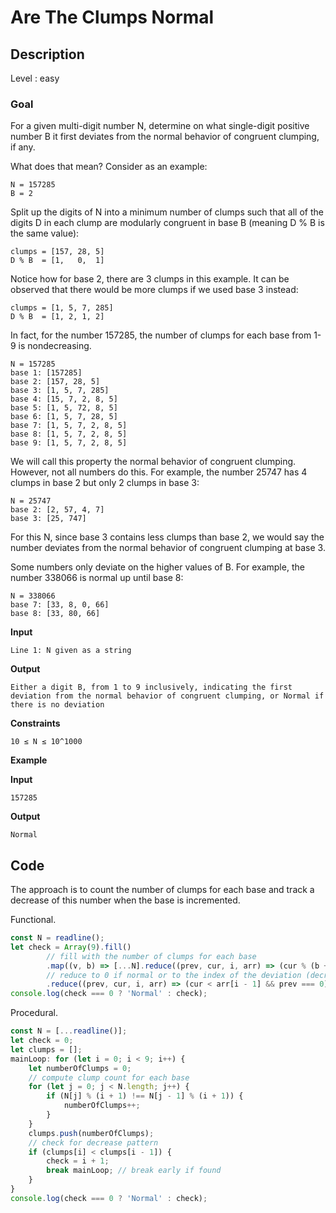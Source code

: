 # Are The Clumps Normal

## Description

Level : easy

### Goal

For a given multi-digit number N, determine on what single-digit positive number B it first deviates from the normal behavior of congruent clumping, if any.

What does that mean? Consider as an example:
```
N = 157285
B = 2
```

Split up the digits of N into a minimum number of clumps such that all of the digits D in each clump are modularly congruent in base B (meaning D % B is the same value):

```
clumps = [157, 28, 5]
D % B  = [1,   0,  1]
```

Notice how for base 2, there are 3 clumps in this example. It can be observed that there would be more clumps if we used base 3 instead:

```
clumps = [1, 5, 7, 285]
D % B  = [1, 2, 1, 2]
```

In fact, for the number 157285, the number of clumps for each base from 1-9 is nondecreasing.

```
N = 157285
base 1: [157285]
base 2: [157, 28, 5]
base 3: [1, 5, 7, 285]
base 4: [15, 7, 2, 8, 5]
base 5: [1, 5, 72, 8, 5]
base 6: [1, 5, 7, 28, 5]
base 7: [1, 5, 7, 2, 8, 5]
base 8: [1, 5, 7, 2, 8, 5]
base 9: [1, 5, 7, 2, 8, 5]
```

We will call this property the normal behavior of congruent clumping. However, not all numbers do this. For example, the number 25747 has 4 clumps in base 2 but only 2 clumps in base 3:

```
N = 25747
base 2: [2, 57, 4, 7]
base 3: [25, 747]
```

For this N, since base 3 contains less clumps than base 2, we would say the number deviates from the normal behavior of congruent clumping at base 3.

Some numbers only deviate on the higher values of B. For example, the number 338066 is normal up until base 8:

```
N = 338066
base 7: [33, 8, 0, 66]
base 8: [33, 80, 66]
```

**Input**
```
Line 1: N given as a string
```
**Output**
```
Either a digit B, from 1 to 9 inclusively, indicating the first deviation from the normal behavior of congruent clumping, or Normal if there is no deviation
```

**Constraints**
```
10 ≤ N ≤ 10^1000
```

**Example**

**Input**
```
157285
```

**Output**
```
Normal
```

## Code

The approach is to count the number of clumps for each base and track a decrease of this number when the base is incremented.

Functional.

```js
const N = readline();
let check = Array(9).fill() 
        // fill with the number of clumps for each base 
        .map((v, b) => [...N].reduce((prev, cur, i, arr) => (cur % (b + 1) === arr[i - 1] % (b + 1)) ? prev : prev + 1, 0))
        // reduce to 0 if normal or to the index of the deviation (decrease in the number of clumps)
        .reduce((prev, cur, i, arr) => (cur < arr[i - 1] && prev === 0) ? i + 1 : prev, 0);
console.log(check === 0 ? 'Normal' : check);
```

Procedural.

```js
const N = [...readline()];
let check = 0;
let clumps = [];
mainLoop: for (let i = 0; i < 9; i++) {
    let numberOfClumps = 0;
    // compute clump count for each base
    for (let j = 0; j < N.length; j++) {
        if (N[j] % (i + 1) !== N[j - 1] % (i + 1)) {
            numberOfClumps++;
        }
    }
    clumps.push(numberOfClumps);
    // check for decrease pattern 
    if (clumps[i] < clumps[i - 1]) {
        check = i + 1;
        break mainLoop; // break early if found
    }
}
console.log(check === 0 ? 'Normal' : check);
```
